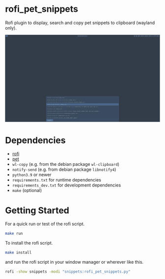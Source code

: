 # rofi_pet_snippets

Rofi plugin to display, search and copy pet snippets to clipboard (wayland only).

![screenshot](screenshot.png "screenshot")

# Dependencies

- [rofi](https://github.com/davatorium/rofi)
- [pet](https://github.com/knqyf263/pet)
- `wl-copy` (e.g. from the debian package `wl-clipboard`)
- `notify-send` (e.g. from debian package `libnotify4`)
- `python3.9` or newer
- `requirements.txt` for runtime dependencies
- `requirements_dev.txt` for development dependencies
- `make` (optional)

# Getting Started

For a quick run or test of the rofi script.

```bash
make run
```

To install the rofi script.

```bash
make install
```

and run the rofi script in your window manager or wherever like this.

```bash
rofi -show snippets -modi "snippets:rofi_pet_snippets.py"
```

